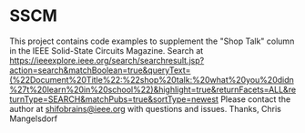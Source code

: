 # SSCM
This project contains code examples to supplement the "Shop Talk" column in the IEEE Solid-State Circuits Magazine.
Search at https://ieeexplore.ieee.org/search/searchresult.jsp?action=search&matchBoolean=true&queryText=(%22Document%20Title%22:%22shop%20talk:%20what%20you%20didn%27t%20learn%20in%20school%22)&highlight=true&returnFacets=ALL&returnType=SEARCH&matchPubs=true&sortType=newest
Please contact the author at shifobrains@ieee.org with questions and issues. 
Thanks,
  Chris Mangelsdorf
